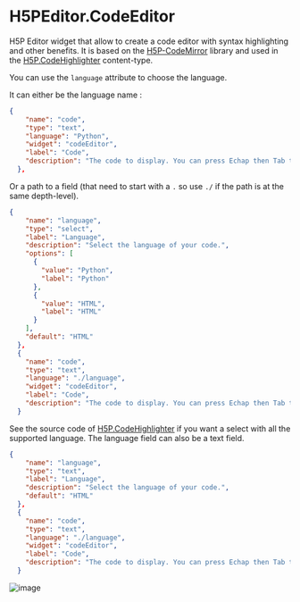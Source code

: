 # H5PEditor.CodeEditor

H5P Editor widget that allow to create a code editor with syntax highlighting and other benefits.
It is based on the [H5P-CodeMirror](https://github.com/DegrangeM/H5P-CodeMirror) library and used in the [H5P.CodeHighlighter](https://github.com/DegrangeM/H5P.CodeHighlighter) content-type.

You can use the `language` attribute to choose the language.

It can either be the language name :
```json
{
    "name": "code",
    "type": "text",
    "language": "Python",
    "widget": "codeEditor",
    "label": "Code",
    "description": "The code to display. You can press Echap then Tab to focus the next field."
  },
```

Or a path to a field (that need to start with a `.` so use `./` if the path is at the same depth-level).

```json
{
    "name": "language",
    "type": "select",
    "label": "Language",
    "description": "Select the language of your code.",
    "options": [
      {
        "value": "Python",
        "label": "Python"
      },
      {
        "value": "HTML",
        "label": "HTML"
      }
    ],
    "default": "HTML"
  },
  {
    "name": "code",
    "type": "text",
    "language": "./language",
    "widget": "codeEditor",
    "label": "Code",
    "description": "The code to display. You can press Echap then Tab to focus the next field."
  }
```

See the source code of [H5P.CodeHighlighter](https://github.com/DegrangeM/H5P.CodeHighlighter) if you want a select with all the supported language.
The language field can also be a text field.
```json
{
    "name": "language",
    "type": "text",
    "label": "Language",
    "description": "Select the language of your code.",
    "default": "HTML"
  },
  {
    "name": "code",
    "type": "text",
    "language": "./language",
    "widget": "codeEditor",
    "label": "Code",
    "description": "The code to display. You can press Echap then Tab to focus the next field."
  }
```

![image](https://user-images.githubusercontent.com/53106394/114731194-d2ccbc00-9d41-11eb-9889-ad5c989c9ab7.png)
